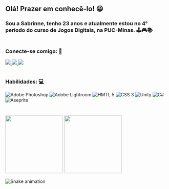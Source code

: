 ## Olá! Prazer em conhecê-lo! 😀
### Sou a Sabrinne, tenho 23 anos e atualmente estou no 4° período do curso de Jogos Digitais, na PUC-Minas. 🕹🎮📚
#
### Conecte-se comigo: 📱 
<a href="https://www.linkedin.com/in/sabrinnesantos" alt="linkedin" target="_blank">

<img src="https://img.shields.io/badge/LinkedIn-%230077B5.svg?&style=flat-square&logo=linkedin&logoColor=white">

</a> 
<a href="https://wa.me/+5531984836540" alt="WhatsApp" target="_blank">

<img src="https://img.shields.io/badge/-WhatsApp-25d366?style=flat-square&labelColor=25d366&logo=whatsapp&logoColor=white&link=https://wa.me/<SEUNUMERO>"/>

</a>
<a href="https://erisbr.itch.io/" alt="Itch.io" target="_blank">

<img src="https://img.shields.io/badge/Itch.io-FA5C5C?style=flat-square&logo=itch.io&logoColor=white">

</a>

#
### Habilidades: 💻
![Adobe Photoshop](https://img.shields.io/badge/-Adobe%20Photoshop-333333?style=flat&logo=Adobe-Photoshop&logoColor=31A8FF)
![Adobe Lightroom](https://img.shields.io/badge/-Adobe%20Lightroom-333333?style=flat&logo=Adobe-Lightroom&logoColor=31A8FF)
![HMTL 5](https://img.shields.io/badge/-HTML5-333333?style=flat&logo=HTML5&logoColor=E34F26)
![CSS 3](https://img.shields.io/badge/-CSS3-333333?style=flat&logo=CSS3&logoColor=1572B6)
![Unity](https://img.shields.io/badge/-Unity-333333?style=flat&logo=Unity&logoColor=000000)
![C#](https://img.shields.io/badge/C%23-333333?style=flat&logo=c-sharp&logoColor=white)
![Aseprite](https://img.shields.io/badge/-Aseprite-333333?style=flat&logo=Aseprite&logoColor=7D929E)
# 
<img height="180em" src="https://github-readme-stats.vercel.app/api?username=erisbr&show_icons=true&theme=prussian&show"/>
<img height="180em" src="https://github-readme-stats-eight-theta.vercel.app/api/top-langs/?username=erisbr&layout=compact&langs_count=8&theme=prussian&show_all_commits=true&count_private=true"/>

![Snake animation](https://github.com/erisbr/erisbr/blob/output/github-contribution-grid-snake.svg)
